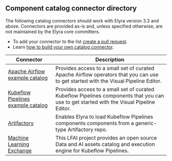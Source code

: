 ## Component catalog connector directory

The following catalog connectors should work with Elyra version 3.3 and above. Connectors are provided as-is and, unless specified otherwise, are not maintained by the Elyra core committers. 

- To add your connector to the list [create a pull request](https://github.com/elyra-ai/examples/pulls). 
- Learn [how to build your own catalog connector](build-a-custom-connector.md).

| Connector | Description |
| --- | --- |
| [Apache Airflow example catalog](airflow-example-components-connector) | Provides access to a small set of curated Apache Airflow operators that you can use to get started with the Visual Pipeline Editor. |
| [Kubeflow Pipelines example catalog](kfp-example-components-connector) | Provides access to a small set of curated Kubeflow Pipelines components that you can use to get started with the Visual Pipeline Editor. |
| [Artifactory](artifactory-connector) | Enables Elyra to load Kubeflow Pipelines components components from a generic-type Artifactory repo. |
| [Machine Learning Exchange](mlx-connector/) | This LFAI project provides an open source Data and AI assets catalog and execution engine for Kubeflow Pipelines.  |

